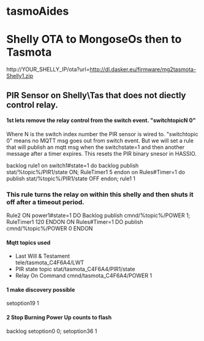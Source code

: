 # tasmoAides

# Shelly OTA to MongoseOs then to Tasmota
 http://YOUR_SHELLY_IP/ota?url=http://dl.dasker.eu/firmware/mg2tasmota-Shelly1.zip
 
 
 
 ## PIR Sensor on Shelly\Tas that does not diectly control relay.
 #### 1st lets remove the relay control from the switch event. "switchtopicN 0"
 Where N is the switch index number the PIR sensor is wired to. "switchtopic 0" means 
 no MQTT msg goes out from switch event. But we will set a rule that will publish an mqtt msg when the 
 switchstate=1 and then another message after a timer expires. This resets the PIR binary snesor in HASSIO.
 
 backlog rule1 on switch1#state=1 do backlog publish stat/%topic%/PIR1/state ON; RuleTimer1 5 endon on Rules#Timer=1 do publish stat/%topic%/PIR1/state OFF endon; rule1 1

### This rule turns the relay on within this shelly and then shuts it off after a timeout period.
Rule2   ON power1#state=1 DO Backlog publish cmnd/%topic%/POWER 1; RuleTimer1 120 ENDON   ON Rules#Timer=1 DO publish cmnd/%topic%/POWER 0 ENDON

#### Mqtt topics used
- Last Will & Testament  
tele/tasmota_C4F6A4/LWT   
- PIR state topic
stat/tasmota_C4F6A4/PIR1/state   
- Relay On Command
cmnd/tasmota_C4F6A4/POWER 1   

#### 1 make discovery possible
setoption19 1
 
 #### 2 Stop Burning Power Up counts to flash
 backlog setoption0 0; setoption36 1
 
 
